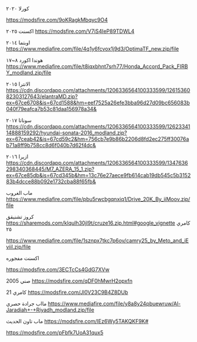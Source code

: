 
كورلا ٢٠٢٠

https://modsfire.com/9oKRagkMbqyc9O4

اكسنت ٢٠٢٥ 
https://modsfire.com/V7iS4IeP89TDWL4

اوبتما ٢٠١٤
https://www.mediafire.com/file/4q1y6fcvox1j9d3/OptimaTF_new.zip/file

هوندا اكورد ٨~١٧
https://www.mediafire.com/file/t8iqxbhnt7srh77/Honda_Accord_Pack_FIRBY_modland.zip/file

الانترا ٢٠١٥
https://cdn.discordapp.com/attachments/1206336564100333599/1261536082303127643/elantraMD.zip?ex=67ce6708&is=67cd1588&hm=eef7525a26efe3bba96d27d09bc656083b040f79eafca7b53c81daa156978a34&

سوناتا ٢٠١٧ 
https://cdn.discordapp.com/attachments/1206336564100333599/1262334114888159292/hyundai-sonata-2016_modland.zip?ex=67ceab42&is=67cd59c2&hm=756cb7e9b86b2206d8fd2ec275ff30076ab71a8ff9b758cc8d6f040b7d62f4dc&

ازيرا ٢٠١٦ 
https://cdn.discordapp.com/attachments/1206336564100333599/1347636298340368445/M7_AZERA_15_1.zip?ex=67ce85db&is=67cd345b&hm=13c76e27aece9fb614cab19db545c5b315283b4dcce88b092e1732cba88f65fb&

ماب الغروب 
https://www.mediafire.com/file/pbu5rwcbgqnxiq1/Drive_20K_By_iiMoov.zip/file


 كروز تشنيقق 
https://sharemods.com/klqulh30jl9t/cruze16.zip.html#google_vignette
كامري ٢٥

https://www.mediafire.com/file/1sznpx7tkc7p6ov/camry25_by_Meto_and_iEviil.zip/file

اكسنت مفجوره

https://modsfire.com/3ECTcCs4GdG7XVw

صني 2005 
https://modsfire.com/qDF0hMwrH2opxfn

كامري 21
https://modsfire.com/Jl0V23C9B4Z8DUb

مااب جرادة حصري
https://www.mediafire.com/file/y8a8y24pbuewruw/Al-Jaradiah+-+Riyadh_modland.zip/file

ماب تاون الحديث
https://modsfire.com/IEz6Wy5TAKQKF9K#

https://modsfire.com/pFbfk7UoA31qux5
